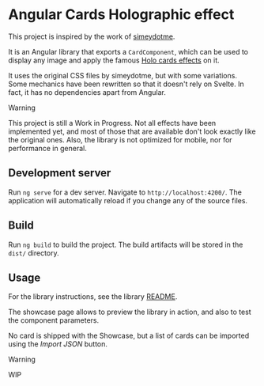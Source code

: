 # Angular Cards Holographic effect

This project is inspired by the work of [simeydotme](https://github.com/simeydotme/pokemon-cards-css).

It is an Angular library that exports a `CardComponent`, which can be used to display any image and apply the famous [Holo cards effects]([https://poke-holo.simey.me/](https://poke-holo.simey.me/)) on it.

It uses the original CSS files by simeydotme, but with some variations. Some mechanics have been rewritten so that it doesn't rely on Svelte. In fact, it has no dependencies apart from Angular.

> [!WARNING]
>  
> This project is still a Work in Progress. Not all effects have been implemented yet, and most of those that are available don't look exactly like the original ones. Also, the library is not optimized for mobile, nor for performance in general.

## Development server

Run `ng serve` for a dev server. Navigate to `http://localhost:4200/`. The application will automatically reload if you change any of the source files.

## Build

Run `ng build` to build the project. The build artifacts will be stored in the `dist/` directory.

## Usage

For the library instructions, see the library [README](projects/ngx-holo-cards-effect/README.md).

The showcase page allows to preview the library in action, and also to test the component parameters.

No card is shipped with the Showcase, but a list of cards can be imported using the _Import JSON_ button.

> [!WARNING]
>  
> WIP
